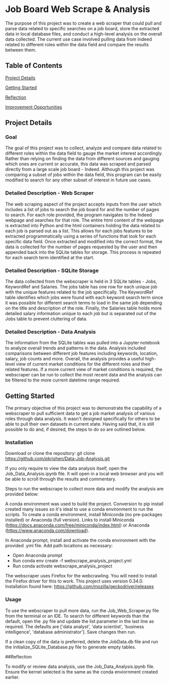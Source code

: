 # Job Board Web Scrape & Analysis

The purpose of this project was to create a web scraper that could pull and parse data related to specific searches on a job board, store the extracted data in local database files, and conduct a high-level analysis on the overall data collected. The current use case involved pulling data from Indeed related to different roles within the data field and compare the results between them.

## Table of Contents

[Project Details](#project-details)

[Getting Started](#getting-started)

[Reflection](#reflection)

[Improvement Opportunities](#improvement-opportunities)

## Project Details

### Goal
The goal of this project was to collect, analyze and compare data related to different roles within the data field to gauge the market interest accordingly. Rather than relying on finding the data from different sources and gauging which ones are current or accurate, this data was scraped and parsed directly from a large scale job board - Indeed. Although this project was comparing a subset of jobs within the data field, this program can be easily modified to search for any other subset of interest in future use cases.

### Detailed Description - Web Scraper
The web scraping aspect of the project accepts inputs from the user which includes a list of jobs to search the job board for and the number of pages to search. For each role provided, the program navigates to the Indeed webpage and searches for that role. The entire html content of the webpage is extracted into Python and the html containers holding the data related to each job is parsed out as a list. This allows for each jobs features to be extracted programmatically using a series of functions that look for each specific data field. Once extracted and modified into the correct format, the data is collected for the number of pages requested by the user and then appended back into the SQLite tables for storage. This process is repeated for each search term identified at the start.  

### Detailed Description - SQLite Storage
The data collected from the webscraper is held in 3 SQLite tables - Jobs, KeywordRef and Salaries. The jobs table has one row for each unique job with the unique features related to the job specifically. The KeywordRef table identifies which jobs were found with each keyword search term since it was possible for different search terms to load in the same job depending on the title and description of the role. Finally, the Salaries table holds more detailed salary information unique to each job but is separated out of the Jobs table to prevent cluttering of data. 

### Detailed Description - Data Analysis
The information from the SQLite tables was pulled into a Jupyter notebook to analyze overall trends and patterns in the data. Analysis included comparisons between different job features including keywords, location, salary, job counts and more. Overall, the analysis provides a useful high-level view of current market conditions for the different roles and their related features. If a more current view of market conditions is required, the webscraper can be run to collect the most recent data and the analysis can be filtered to the more current datetime range required. 

## Getting Started
The primary objective of this project was to demonstrate the capability of a webscraper to pull sufficient data to get a job market analysis of various roles through data analysis. It wasn't designed specifically for others to be able to pull their own datasets in current state. Having said that, it is still possible to do and, if desired, the steps to do so are outlined below.

### Installation
Download or clone the repository: git clone https://github.com/pkrishen/Data-Job-Analysis.git

If you only require to view the data analysis itself, open the Job_Data_Analysis.ipynb file. It will open in a local web browser and you will be able to scroll through the results and commentary.

Steps to run the webscrape to collect more data and modify the analysis are provided below:

A conda environment was used to build the project. Conversion to pip install created many issues so it's ideal to use a conda environment to run the scripts. 
To create a conda environment, install Miniconda (no pre-packages installed) or Anaconda (full version). 
Links to install Miniconda (https://docs.anaconda.com/free/miniconda/index.html) or Anaconda (https://www.anaconda.com/download).

In Anaconda prompt, install and activate the conda environment with the provided .yml file. Add path locations as necessary:
- Open Anaconda prompt
- Run conda env create -f webscrape_analysis_project.yml
- Run conda activate webscrape_analysis_project

The webscraper uses Firefox for the webcrawling. You will need to install the Firefox driver for this to work. This project uses version 0.34.0. Installation found here: https://github.com/mozilla/geckodriver/releases

### Usage
To use the webscraper to pull more data, run the Job_Web_Scraper.py file from the terminal or an IDE. To search for different keywords than the default, open the .py file and update the list parameter in the last line as required. The defaults are ['data analyst', 'data scientist', 'business intelligence', 'database administrator']. Save changes then run.

If a clean copy of the data is preferred, delete the JobData.db file and run the Initialize_SQLite_Database.py file to generate empty tables. 

##Reflection

To modify or review data analysis, use the Job_Data_Analysis.ipynb file. Ensure the kernel selected is the same as the conda enviornment created earlier. 
